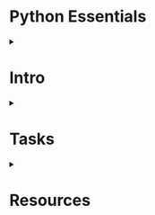 # Python Essentials

<details>
    <summary> <h1>Intro</h1> </summary>
    <br>
    Short intro about this course
</details>

<details>
    <summary> <h1>Tasks</h1> </summary>
    <ol>
        <li><a href="https://youtu.be/pdy3nh1tn6I?t=41" title="Easy Project in Python">Email Sender</a></li>
        <li><a href="https://youtu.be/pdy3nh1tn6I?t=875" title="Easy Project in Python">Basic Calculator</a></li>
        <li><a href="https://youtu.be/pdy3nh1tn6I?t=4911" title="Easy Project in Python">Random NUmber Generator</a></li>
        <li><a href="https://youtu.be/pdy3nh1tn6I?t=5927" title="Easy Project in Python">Site Connectivity Checker</a></li>
        <li><a href="https://youtu.be/pdy3nh1tn6I?t=10654" title="Easy Project in Python">Graph Plotter</a></li>
    </ol>
</details>

<details>
    <summary> <h1>Resources</h1> </summary>
    <br>
    <ul>
        <li> <a href="https://www.python.org/about/gettingstarted/" title="The best start for a beginner to Python">Official Site</a> </li>
        <li> Free Code Camp Links </li>
          <ul>
              <li> <a href="https://www.youtube.com/watch?v=8124kv-632k" title="Python Tutorial for Beginners">Video</a> </li>
              <li> <a href="https://www.freecodecamp.org/news/learning-python-from-zero-to-hero-120ea540b567/" title="Python Course for Beginners">Blog</a> </li>
          </ul>
        <li> <a href="https://youtube.com/playlist?list=PL-osiE80TeTt2d9bfVyTiXJA-UTHn6WwU" title="A comprehencive playlisst to begin in Python">Playlist</a> </li>
        <li> Online Code Editor Links </li>
          <ul>
              <li> <a href="https://www.w3schools.com/python/default.asp" title="Python Course for Beginners">W3Schools</a> </li>
              <li> <a href="https://www.programiz.com/python-programming" title="Python Course for Beginners">Programmiz</a> </li>
              <li> <a href="https://www.sololearn.com/learn/courses/python-introduction" title="Python Course for Beginners">Sololearn</a> </li>
          </ul>
        <li> Online Course Links </li>
          <ul>
              <li> <a href="https://rb.gy/unmfe0" title="Python Course for Beginners">dataCamp</a> </li>
              <li> <a href="https://www.udemy.com/topic/python/free/" title="Python Course for Beginners">Udemy</a> </li>
              <li> <a href="https://www.edx.org/course/cs50s-introduction-to-programming-with-python" title="Python Course for Beginners">CS50</a> </li>
              <li> <a href="https://rb.gy/p2ssjn" title="Python Course for Beginners">Coursera</a> </li>
          </ul>
    </ul>
</details>
